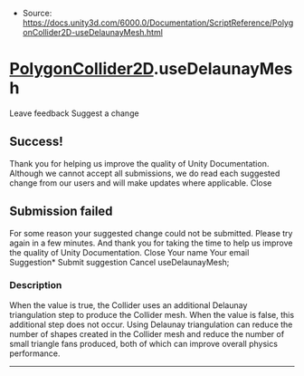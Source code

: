 * Source: https://docs.unity3d.com/6000.0/Documentation/ScriptReference/PolygonCollider2D-useDelaunayMesh.html

#  [PolygonCollider2D](https://docs.unity3d.com/6000.0/Documentation/ScriptReference/PolygonCollider2D.html).useDelaunayMesh
Leave feedback
Suggest a change
## Success!
Thank you for helping us improve the quality of Unity Documentation. Although we cannot accept all submissions, we do read each suggested change from our users and will make updates where applicable.
Close
## Submission failed
For some reason your suggested change could not be submitted. Please <a>try again</a> in a few minutes. And thank you for taking the time to help us improve the quality of Unity Documentation.
Close
Your name Your email Suggestion* Submit suggestion
Cancel
useDelaunayMesh; 
### Description
When the value is true, the Collider uses an additional Delaunay triangulation step to produce the Collider mesh. When the value is false, this additional step does not occur.
Using Delaunay triangulation can reduce the number of shapes created in the Collider mesh and reduce the number of small triangle fans produced, both of which can improve overall physics performance.
* * *
